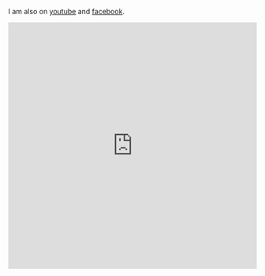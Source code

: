 I am also on [youtube](https://www.youtube.com/channel/UC2s2s3xzblnpZvomksmn-lA) and [facebook](https://www.facebook.com/frejhaarpoetry/).

<iframe width="100%" height="500" scrolling="no" frameborder="no" allow="autoplay" src="https://w.soundcloud.com/player/?url=https%3A//api.soundcloud.com/users/246800466&color=%23ff5500&auto_play=false&hide_related=false&show_comments=true&show_user=true&show_reposts=false&show_teaser=true&visual=true"></iframe>
